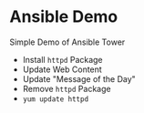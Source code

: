 # Ansible Demo 

Simple Demo of Ansible Tower

- Install `httpd` Package
- Update Web Content
- Update "Message of the Day"
- Remove `httpd` Package
- `yum update httpd`
